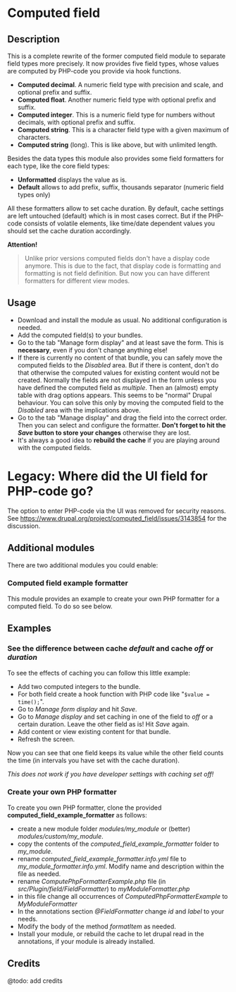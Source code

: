 # Computed field
## Description
This is a complete rewrite of the former computed field module to separate field types more precisely.
It now provides five field types, whose values are computed by PHP-code you provide via hook functions.
 
 * **Computed decimal**. A numeric field type with precision and scale, and optional prefix and suffix.
 * **Computed float**. Another numeric field type with optional prefix and suffix.
 * **Computed integer**. This is a numeric field type for numbers without decimals, with optional prefix and suffix.
 * **Computed string**. This is a character field type with a given maximum of characters.
 * **Computed string** (long). This is like above, but with unlimited length.

Besides the data types this module also provides some field formatters for each type, like the core field types:

 * **Unformatted** displays the value as is.
 * **Default** allows to add prefix, suffix, thousands separator (numeric field types only)

All these formatters allow to set cache duration. By default, cache settings are left untouched (default) which is in most cases correct. But if the PHP-code consists of volatile elements, like time/date dependent values you should set the cache duration accordingly.

**Attention!**

> Unlike prior versions computed fields don't have a display code anymore. This is due to the fact, that display code is formatting and formatting is not field definition. But now you can have different formatters for different view modes.


## Usage

* Download and install the module as usual. No additional configuration is needed.
* Add the computed field(s) to your bundles.
* Go to the tab "Manage form display" and at least save the form. This is **necessary**, even if you don't change anything else!
* If there is currently no content of that bundle, you can safely move the computed fields to the *Disabled* area. But if there is content, don't do that otherwise the computed values for existing content would not be created. Normally the fields are not displayed in the form unless you have defined the computed field as *multiple*. Then an (almost) empty table with drag options appears. This seems to be "normal" Drupal behaviour. You can solve this only by moving the computed field to the *Disabled* area with the implications above.
* Go to the tab "Manage display" and drag the field into the correct order. Then you can select and configure the formatter. **Don't forget to hit the *Save* button to store your changes** otherwise they are lost.
* It's always a good idea to **rebuild the cache** if you are playing around with the computed fields.

# Legacy: Where did the UI field for PHP-code go?

The option to enter PHP-code via the UI was removed for security reasons. See https://www.drupal.org/project/computed_field/issues/3143854 for the discussion.

## Additional modules
There are two additional modules you could enable:
### Computed field example formatter
This module provides an example to create your own PHP formatter for a computed field. To do so see below.

## Examples
### See the difference between cache *default* and cache *off* or *duration*
To see the effects of caching you can follow this little example:

* Add two computed integers to the bundle.
* For both field create a hook function with PHP code like "`$value = time();`".
* Go to *Manage form display* and hit *Save*.
* Go to *Manage display* and set caching in one of the field to *off* or a certain duration. Leave the other field as is! Hit *Save* again.
* Add content or view existing content for that bundle.
* Refresh the screen.

Now you can see that one field keeps its value while the other field counts the time (in intervals you have set with the cache duration).

*This does not work if you have developer settings with caching set off!*

### Create your own PHP formatter
To create you own PHP formatter, clone the provided **computed_field_example_formatter** as follows:

* create a new module folder *modules/my_module* or (better) *modules/custom/my_module*.
* copy the contents of the *computed_field_example_formatter* folder to *my_module*.
* rename *computed_field_example_formatter.info.yml* file to *my_module_formatter.info.yml*. Modify name and description within the file as needed.
* rename *ComputePhpFormatterExample.php* file (in *src/Plugin/field/FieldFormatter*) to *myModuleFormatter.php*
* in this file change all occurrences of *ComputedPhpFormatterExample* to *MyModuleFormatter*
* In the annotations section *@FieldFormatter* change *id* and *label* to your needs.
* Modify the body of the method *formatItem* as needed.
* Install your module, or rebuild the cache to let drupal read in the annotations, if your module is already installed.

## Credits
@todo: add credits
